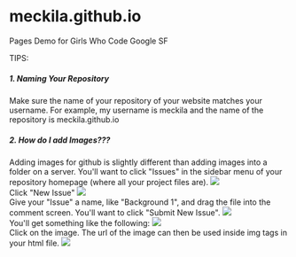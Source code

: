 # meckila.github.io
Pages Demo for Girls Who Code Google SF

TIPS:
<h5>1. Naming Your Repository</h5>
Make sure the name of your repository of your website matches your username. For example, my username is meckila and the name of the repository is meckila.github.io

<h5>2. How do I add Images???</h5>
Adding images for github is slightly different than adding images into a folder on a server. You'll want to click "Issues" in the sidebar menu of your repository homepage (where all your project files are).

<img src="https://cloud.githubusercontent.com/assets/9985425/8758009/32c95a98-2c94-11e5-8673-5bc7c10f49ea.png">
<br>
Click "New Issue"
<img src="https://cloud.githubusercontent.com/assets/9985425/8758078/cb920ba8-2c94-11e5-89c9-2eace6f72e4e.png">
<br>
Give your "Issue" a name, like "Background 1", and drag the file into the comment screen. You'll want to click "Submit New Issue".
<img src="https://cloud.githubusercontent.com/assets/9985425/8758080/d4d3a9b0-2c94-11e5-9193-f7285c6bdfe4.png">
<br>
You'll get something like the following:
<img src="https://cloud.githubusercontent.com/assets/9985425/8758097/0c6e817e-2c95-11e5-9738-61d48b94fd14.png">
<br>
Click on the image. The url of the image can then be used inside img tags in your html file.
<img src="https://cloud.githubusercontent.com/assets/9985425/8758149/9f8afd70-2c95-11e5-92d7-87e52962d555.png">

